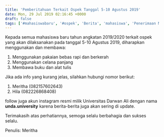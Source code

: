 ```yaml
---
title: 'Pemberitahuan Terkait Ospek Tanggal 5-10 Agustus 2019'
date: Mon, 29 Jul 2019 02:16:45 +0000
draft: false
tags: ['#mahasiswabaru', '#ospek', 'Berita', 'mahasiswa', 'Penerimaan Mahasiswa Baru', 'undauniversity']
---
```


Kepada semua mahasiswa baru tahun angkatan 2019/2020 terkait ospek yang akan dilaksanakan pada tanggal 5-10 Agustus 2019, diharapkan menggunakan dan membawa:

1.  Menggunakan pakaian bebas rapi dan berkerah
2.  Menggunakan celana panjang
3.  Membawa buku dan alat tulis

Jika ada info yang kurang jelas, silahkan hubungi nomor berikut:

1.  Meritha (082157602643)
2.  Hila (082226868408)

follow juga akun instagram resmi milik Universitas Darwan Ali dengan nama **unda.university** karena berita-berita juga akan sering di update.

Terimakasih atas perhatiannya, semoga selalu berbahagia dan sukses selalu.

Penulis: Meritha